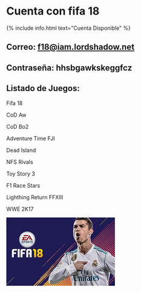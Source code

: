 # Cuenta con fifa 18
{% include info.html text="Cuenta Disponible" %}

## Correo: f18@iam.lordshadow.net

## Contraseña: hhsbgawkskeggfcz

## Listado de Juegos:

Fifa 18

CoD Aw

CoD Bo2

Adventure Time FJI

Dead Island

NFS Rivals

Toy Story 3

F1 Race Stars

Lighthing Return FFXIII

WWE 2K17

![Cover](/images/f18.jpeg)
